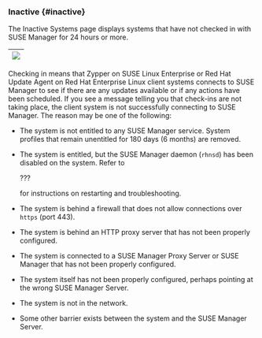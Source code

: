 ### Inactive {#inactive}

The Inactive Systems page displays systems that have not checked in with SUSE Manager for 24 hours or more.

| ![](systems_inactive.png) |
| --- |

Checking in means that Zypper on SUSE Linux Enterprise or Red Hat Update Agent on Red Hat Enterprise Linux client systems connects to SUSE Manager to see if there are any updates available or if any actions have been scheduled. If you see a message telling you that check-ins are not taking place, the client system is not successfully connecting to SUSE Manager. The reason may be one of the following:

*   The system is not entitled to any SUSE Manager service. System profiles that remain unentitled for 180 days (6 months) are removed.

*   The system is entitled, but the SUSE Manager daemon (`rhnsd`) has been disabled on the system. Refer to

    ???

    for instructions on restarting and troubleshooting.

*   The system is behind a firewall that does not allow connections over `https` (port 443).

*   The system is behind an HTTP proxy server that has not been properly configured.

*   The system is connected to a SUSE Manager Proxy Server or SUSE Manager that has not been properly configured.

*   The system itself has not been properly configured, perhaps pointing at the wrong SUSE Manager Server.

*   The system is not in the network.

*   Some other barrier exists between the system and the SUSE Manager Server.